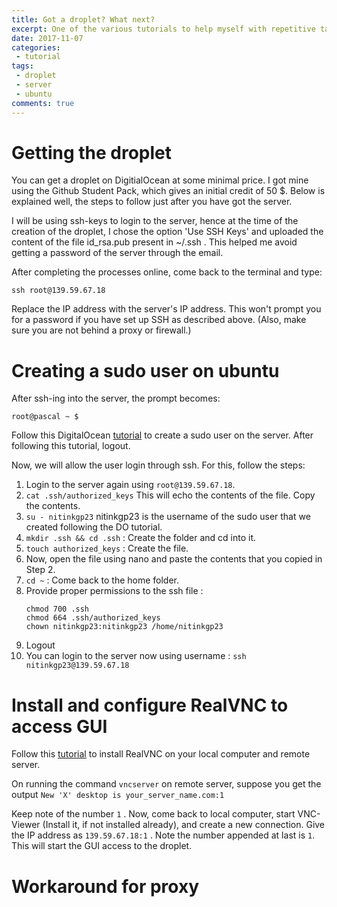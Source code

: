 ```yaml
---
title: Got a droplet? What next?
excerpt: One of the various tutorials to help myself with repetitive tasks, such as getting a droplet on DO and configuring it.
date: 2017-11-07
categories:
 - tutorial
tags:
 - droplet
 - server
 - ubuntu
comments: true
---
```


# Getting the droplet

You can get a droplet on DigitialOcean at some minimal price. I got mine using the Github Student Pack, which gives an initial credit of 50 $. Below is explained well, the steps to follow just after you have got the server.

I will be using ssh-keys to login to the server, hence at the time of the creation of the droplet, I chose the option 'Use SSH Keys' and uploaded the content of the file id_rsa.pub present in ~/.ssh . This helped me avoid getting a password of the server through the email.

After completing the processes online, come back to the terminal and type:

```
ssh root@139.59.67.18
```

Replace the IP address with the server's IP address. This won't prompt you for a password if you have set up SSH as described above. (Also, make sure you are not behind a proxy or firewall.)

# Creating a sudo user on ubuntu

After ssh-ing into the server, the prompt becomes:

```
root@pascal ~ $ 
```

Follow this DigitalOcean [tutorial](https://www.digitalocean.com/community/tutorials/how-to-create-a-sudo-user-on-ubuntu-quickstart) to create a sudo user on the server. After following this tutorial, logout.

Now, we will allow the user login through ssh. For this, follow the steps:

1. Login to the server again using `root@139.59.67.18`.
2. `cat .ssh/authorized_keys`
    This will echo the contents of the file. Copy the contents.
3. `su - nitinkgp23`
    nitinkgp23 is the username of the sudo user that we created following the DO tutorial.
4. `mkdir .ssh && cd .ssh` : Create the folder and cd into it.
5. `touch authorized_keys` : Create the file.
6. Now, open the file using nano and paste the contents that you copied in Step 2.
7. `cd ~` : Come back to the home folder.
8. Provide proper permissions to the ssh file :
    ```
    chmod 700 .ssh
    chmod 664 .ssh/authorized_keys
    chown nitinkgp23:nitinkgp23 /home/nitinkgp23
    ```
9. Logout
10. You can login to the server now using username : `ssh nitinkgp23@139.59.67.18`

# Install and configure RealVNC to access GUI

Follow this [tutorial](https://www.digitalocean.com/community/tutorials/how-to-install-and-configure-vnc-on-ubuntu-16-04) to install RealVNC on your local computer and remote server.

On running the command `vncserver` on remote server, suppose you get the output `New 'X' desktop is your_server_name.com:1`

Keep note of the number `1` . Now, come back to local computer, start VNC-Viewer (Install it, if not installed already), and create a new connection. Give the IP address as `139.59.67.18:1` . Note the number appended at last is `1`. This will start the GUI access to the droplet.

# Workaround for proxy

